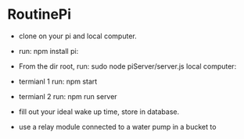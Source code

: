 # RoutinePi

- clone on your pi and local computer.
- run: npm install
pi:
- From the dir root, run: sudo node piServer/server.js
local computer:
- termianl 1 run: npm start
- termianl 2 run: npm run server

- fill out your ideal wake up time, store in database.
- use a relay module connected to a water pump in a bucket to
